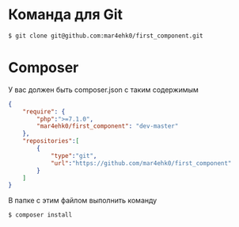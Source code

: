 # Команда для Git
```sh
$ git clone git@github.com:mar4ehk0/first_component.git
```
# Composer
У вас должен быть composer.json с таким содержимым
```json
{
    "require": {
        "php":">=7.1.0",
        "mar4ehk0/first_component": "dev-master" 
    },
    "repositories":[
        {
            "type":"git",
            "url":"https://github.com/mar4ehk0/first_component"
        }
    ]
}
```

В папке с этим файлом выполнить команду
```sh
$ composer install
```
